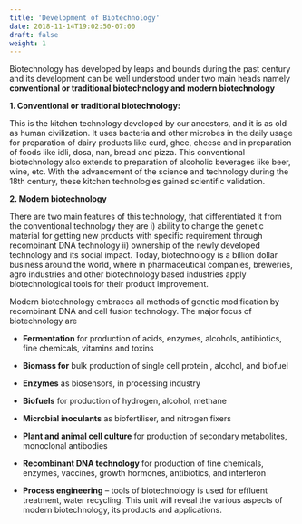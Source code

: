 ```yaml
---
title: 'Development of Biotechnology'
date: 2018-11-14T19:02:50-07:00
draft: false
weight: 1
---
```

Biotechnology has developed by leaps and bounds during the past century and its development can be well understood under two main heads namely **conventional or traditional biotechnology and modern biotechnology**

**1\. Conventional or traditional biotechnology:**

This is the kitchen technology developed by our ancestors, and it is as old as human civilization. It uses bacteria and other microbes in the daily usage for preparation of dairy products like curd, ghee, cheese and in preparation of foods like idli, dosa, nan, bread and pizza. This conventional biotechnology also extends to preparation of alcoholic beverages like beer, wine, etc. With the advancement of the science and technology during the 18th century, these kitchen technologies gained scientific validation.

**2\. Modern biotechnology**

There are two main features of this technology, that differentiated it from the conventional technology they are i) ability to change the genetic material for getting new products with specific requirement through recombinant DNA technology ii) ownership of the newly developed technology and its social impact. Today, biotechnology is a billion dollar business around the world, where in pharmaceutical companies, breweries, agro industries and other biotechnology based industries apply biotechnological tools for their product improvement.

Modern biotechnology embraces all methods of genetic modification by recombinant DNA and cell fusion technology. The major focus of biotechnology are

*   **Fermentation** for production of acids, enzymes, alcohols, antibiotics, fine chemicals, vitamins and toxins
    
*   **Biomass for** bulk production of single cell protein , alcohol, and biofuel
    
*   **Enzymes** as biosensors, in processing industry
    
*   **Biofuels** for production of hydrogen, alcohol, methane
    
*   **Microbial inoculants** as biofertiliser, and nitrogen fixers
    
*   **Plant and animal cell culture** for production of secondary metabolites, monoclonal antibodies
    
*   **Recombinant DNA technology** for production of fine chemicals, enzymes, vaccines, growth hormones, antibiotics, and interferon
    
*   **Process engineering** – tools of biotechnology is used for effluent treatment, water recycling. This unit will reveal the various aspects of modern biotechnology, its products and applications.